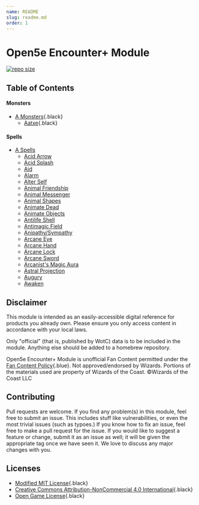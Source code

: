 ```yaml
---
name: README
slug: readme.md
order: 1
---
```


# Open5e Encounter+ Module

[![repo size](https://img.shields.io/github/repo-size/Dungeons-and-Pi/Open5e-EncounterModule?style=plastic)](https://github.com/Dungeons-and-Pi/Open5e-EncounterModule)

## Table of Contents

#### Monsters
* [A Monsters](monsters/A/readme.md){.black}
    * [Aatxe](monsters/A/Aatxe.md){.black}

#### Spells
* [A Spells](spells/A/readme.md)
    * [Acid Arrow](/spell/acid-arrow)
    * [Acid Splash](/spell/acid-splash)
    * [Aid](/spell/aid)
    * [Alarm](/spell/alarm)
    * [Alter Self](/spell/alter-self/)
    * [Animal Friendship](/spell/animal-friendship)
    * [Animal Messenger](/spell/animal-messenger)
    * [Animal Shapes](/spell/animal-shapes)
    * [Animate Dead](/spell/animate-dead)
    * [Animate Objects](/spell/animate-objects)
    * [Antilife Shell](/spell/antilife-shell)
    * [Antimagic Field](/spell/antimagic-field)
    * [Anipathy/Sympathy](/spell/antipathysympathy)
    * [Arcane Eye](/spell/arcane-eye)
    * [Arcane Hand](/spell/arcane-hand)
    * [Arcane Lock](/spell/arcane-lock)
    * [Arcane Sword](/spell/arcane-sword)
    * [Arcanist's Magic Aura](/spell/arcanists-magic-aura)
    * [Astral Projection](/spell/astral-projection)
    * [Augury](/spell/augury)
    * [Awaken](/spell/awaken)

## Disclaimer

This module is intended as an easily-accessible digital reference for products you already own. Please ensure you only access content in accordance with your local laws.

Only "official" (that is, published by WotC) data is to be included in the module. Anything else should be added to a homebrew repository.

Open5e Encounter+ Module is unofficial Fan Content permitted under the [Fan Content Policy](https://company.wizards.com/en/legal/fancontentpolicy){.blue}. Not approved/endorsed by Wizards. Portions of the materials used are property of Wizards of the Coast. ©Wizards of the Coast LLC

## Contributing

Pull requests are welcome. If you find any problem(s) in this module, feel free to submit an issue. This includes stuff like vulnerabilities, or even the most trivial issues (such as typoes.) If you know how to fix an issue, feel free to make a pull request for the issue. If you would like to suggest a feature or change, submit it as an issue as well; it will be given the appropriate tag once we have seen it. We love to discuss any major changes with you.

## Licenses
* [Modified MIT License](license.md#modified-mit-license){.black}
* [Creative Commons Attribution-NonCommercial 4.0 International](license.md#creative-commons-attribution-noncommercial-40-international){.black}
* [Open Game License](license.md#open-game-license){.black}